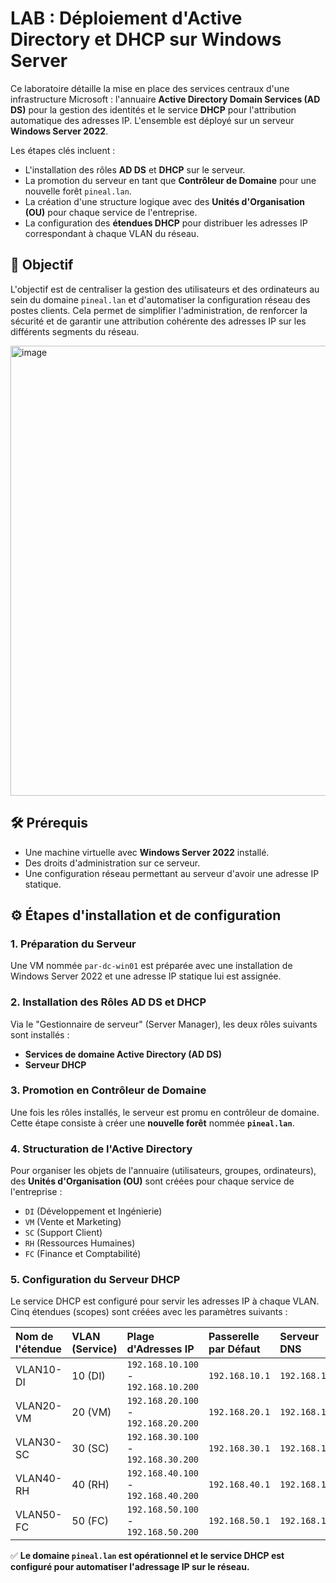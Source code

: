 # LAB : Déploiement d'Active Directory et DHCP sur Windows Server

Ce laboratoire détaille la mise en place des services centraux d'une infrastructure Microsoft : l'annuaire **Active Directory Domain Services (AD DS)** pour la gestion des identités et le service **DHCP** pour l'attribution automatique des adresses IP. L'ensemble est déployé sur un serveur **Windows Server 2022**.

Les étapes clés incluent :

* L'installation des rôles **AD DS** et **DHCP** sur le serveur.
* La promotion du serveur en tant que **Contrôleur de Domaine** pour une nouvelle forêt `pineal.lan`.
* La création d'une structure logique avec des **Unités d'Organisation (OU)** pour chaque service de l'entreprise.
* La configuration des **étendues DHCP** pour distribuer les adresses IP correspondant à chaque VLAN du réseau.

## 🎯 Objectif
L'objectif est de centraliser la gestion des utilisateurs et des ordinateurs au sein du domaine `pineal.lan` et d'automatiser la configuration réseau des postes clients. Cela permet de simplifier l'administration, de renforcer la sécurité et de garantir une attribution cohérente des adresses IP sur les différents segments du réseau.

<img width="1280" height="720" alt="image" src="https://github.com/user-attachments/assets/20f72b09-f08d-49c4-94b4-cc50e567075c" />


## 🛠️ Prérequis
* Une machine virtuelle avec **Windows Server 2022** installé.
* Des droits d'administration sur ce serveur.
* Une configuration réseau permettant au serveur d'avoir une adresse IP statique.

## ⚙️ Étapes d'installation et de configuration

### 1. Préparation du Serveur
Une VM nommée `par-dc-win01` est préparée avec une installation de Windows Server 2022 et une adresse IP statique lui est assignée.

### 2. Installation des Rôles AD DS et DHCP
Via le "Gestionnaire de serveur" (Server Manager), les deux rôles suivants sont installés :
* **Services de domaine Active Directory (AD DS)**
* **Serveur DHCP**

### 3. Promotion en Contrôleur de Domaine
Une fois les rôles installés, le serveur est promu en contrôleur de domaine. Cette étape consiste à créer une **nouvelle forêt** nommée **`pineal.lan`**.

### 4. Structuration de l'Active Directory
Pour organiser les objets de l'annuaire (utilisateurs, groupes, ordinateurs), des **Unités d'Organisation (OU)** sont créées pour chaque service de l'entreprise :
* `DI` (Développement et Ingénierie)
* `VM` (Vente et Marketing)
* `SC` (Support Client)
* `RH` (Ressources Humaines)
* `FC` (Finance et Comptabilité)

### 5. Configuration du Serveur DHCP
Le service DHCP est configuré pour servir les adresses IP à chaque VLAN. Cinq étendues (scopes) sont créées avec les paramètres suivants :

| Nom de l'étendue | VLAN (Service) | Plage d'Adresses IP | Passerelle par Défaut | Serveur DNS |
| :--- | :--- | :--- | :--- | :--- |
| VLAN10-DI | 10 (DI) | `192.168.10.100` - `192.168.10.200` | `192.168.10.1` | `192.168.1.10` |
| VLAN20-VM | 20 (VM) | `192.168.20.100` - `192.168.20.200` | `192.168.20.1` | `192.168.1.10` |
| VLAN30-SC | 30 (SC) | `192.168.30.100` - `192.168.30.200` | `192.168.30.1` | `192.168.1.10` |
| VLAN40-RH | 40 (RH) | `192.168.40.100` - `192.168.40.200` | `192.168.40.1` | `192.168.1.10` |
| VLAN50-FC | 50 (FC) | `192.168.50.100` - `192.168.50.200` | `192.168.50.1` | `192.168.1.10` |

✅ **Le domaine `pineal.lan` est opérationnel et le service DHCP est configuré pour automatiser l'adressage IP sur le réseau.**
